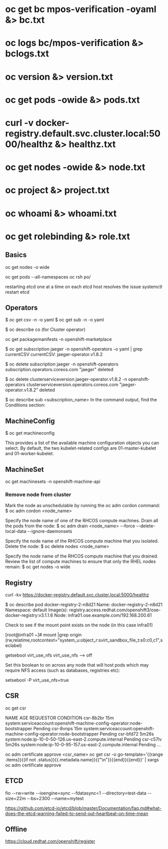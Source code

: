 # oc get bc mpos-verification -oyaml &> bc.txt
# oc logs bc/mpos-verification &> bclogs.txt
# oc version &> version.txt
# oc get pods -owide &> pods.txt
# curl -v docker-registry.default.svc.cluster.local:5000/healthz &> healthz.txt
# oc get nodes -owide &> node.txt
# oc project &> project.txt
# oc whoami &> whoami.txt
# oc get rolebinding &> role.txt

## Basics

oc get nodes -o wide

oc get pods --all-namespaces
oc rsh po/<pod-name>




restarting etcd one at a time on each etcd host resolves the issue
systemctl restart etcd




## Operators

$ oc get csv <operator> -n <namespace> -o yaml
$ oc get sub <operator> -n <namespace> -o yaml


$ oc describe co <operator> (for Cluster operator)

oc get packagemanifests -n openshift-marketplace

$ oc get subscription jaeger -n openshift-operators -o yaml | grep currentCSV
  currentCSV: jaeger-operator.v1.8.2

$ oc delete subscription jaeger -n openshift-operators
subscription.operators.coreos.com "jaeger" deleted

$ oc delete clusterserviceversion jaeger-operator.v1.8.2 -n openshift-operators
clusterserviceversion.operators.coreos.com "jaeger-operator.v1.8.2" deleted

$ oc describe sub <subscription_name>
In the command output, find the Conditions section:

## MachineConfig 

$ oc get machineconfig

This provides a list of the available machine configuration objects you can select. By default, the two kubelet-related configs are 01-master-kubelet and 01-worker-kubelet.


## MachineSet

oc get machinesets -n openshift-machine-api

### Remove node from cluster

Mark the node as unschedulable by running the oc adm cordon command:
$ oc adm cordon <node_name> 

Specify the node name of one of the RHCOS compute machines.
Drain all the pods from the node:
$ oc adm drain <node_name> --force --delete-local-data --ignore-daemonsets 

Specify the node name of the RHCOS compute machine that you isolated.
Delete the node:
$ oc delete nodes <node_name> 

Specify the node name of the RHCOS compute machine that you drained.
Review the list of compute machines to ensure that only the RHEL nodes remain:
$ oc get nodes -o wide

## Registry

curl -kv https://docker-registry.default.svc.cluster.local:5000/healthz

$ oc describe pod docker-registry-2-n8d21
Name:                docker-registry-2-n8d21
Namespace:            default
Image(s):            registry.access.redhat.com/openshift3/ose-docker-registry:v3.1.1.6
Node:                infra01.ose.example.com/192.168.200.61

Check to see if the mount point exists on the node (in this case infra01)

[root@infra01 ~]# mount \|grep origin
(rw,relatime,rootcontext="system_u:object_r:svirt_sandbox_file_t:s0:c0,c1",seclabel)

getsebool virt_use_nfs
virt_use_nfs --> off

Set this boolean to on across any node that will host pods which may require NFS access (such as databases, registries etc):

setsebool -P virt_use_nfs=true



## CSR

oc get csr

NAME        AGE     REQUESTOR                                                                   CONDITION
csr-8b2br   15m     system:serviceaccount:openshift-machine-config-operator:node-bootstrapper   Pending 
csr-8vnps   15m     system:serviceaccount:openshift-machine-config-operator:node-bootstrapper   Pending
csr-bfd72   5m26s   system:node:ip-10-0-50-126.us-east-2.compute.internal                       Pending 
csr-c57lv   5m26s   system:node:ip-10-0-95-157.us-east-2.compute.internal                       Pending
...


oc adm certificate approve <csr_name>
oc get csr -o go-template='{{range .items}}{{if not .status}}{{.metadata.name}}{{"\n"}}{{end}}{{end}}' | xargs oc adm certificate approve


## ETCD

fio --rw=write --ioengine=sync --fdatasync=1 --directory=test-data --size=22m --bs=2300 --name=mytest


https://github.com/etcd-io/etcd/blob/master/Documentation/faq.md#what-does-the-etcd-warning-failed-to-send-out-heartbeat-on-time-mean


## Offline

https://cloud.redhat.com/openshift/register